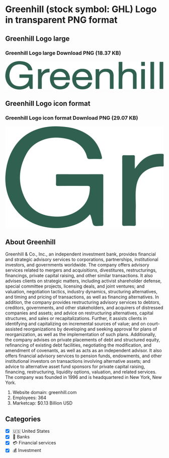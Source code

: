 # Greenhill (stock symbol: GHL) Logo in transparent PNG format

## Greenhill Logo large

### Greenhill Logo large Download PNG (18.37 KB)

![Greenhill Logo large Download PNG (18.37 KB)](/img/orig/GHL_BIG-e64f07fb.png)

## Greenhill Logo icon format

### Greenhill Logo icon format Download PNG (29.07 KB)

![Greenhill Logo icon format Download PNG (29.07 KB)](/img/orig/GHL-fb9b9a4e.png)

## About Greenhill

Greenhill & Co., Inc., an independent investment bank, provides financial and strategic advisory services to corporations, partnerships, institutional investors, and governments worldwide. The company offers advisory services related to mergers and acquisitions, divestitures, restructurings, financings, private capital raising, and other similar transactions. It also advises clients on strategic matters, including activist shareholder defense, special committee projects, licensing deals, and joint ventures; and valuation, negotiation tactics, industry dynamics, structuring alternatives, and timing and pricing of transactions, as well as financing alternatives. In addition, the company provides restructuring advisory services to debtors, creditors, governments, and other stakeholders, and acquirers of distressed companies and assets; and advice on restructuring alternatives, capital structures, and sales or recapitalizations. Further, it assists clients in identifying and capitalizing on incremental sources of value; and on court-assisted reorganizations by developing and seeking approval for plans of reorganization, as well as the implementation of such plans. Additionally, the company advises on private placements of debt and structured equity, refinancing of existing debt facilities, negotiating the modification, and amendment of covenants, as well as acts as an independent advisor. It also offers financial advisory services to pension funds, endowments, and other institutional investors on transactions involving alternative assets; and advice to alternative asset fund sponsors for private capital raising, financing, restructuring, liquidity options, valuation, and related services. The company was founded in 1996 and is headquartered in New York, New York.

1. Website domain: greenhill.com
2. Employees: 364
3. Marketcap: $0.13 Billion USD


## Categories
- [x] 🇺🇸 United States
- [x] 🏦 Banks
- [x] 💳 Financial services
- [x] 💰 Investment
